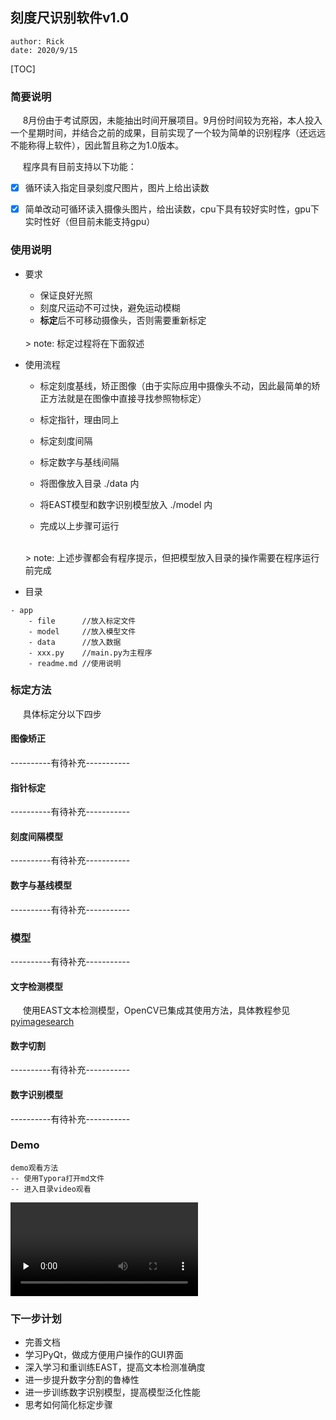 
## 刻度尺识别软件v1.0

```
author: Rick
date: 2020/9/15
```

[TOC]

### 简要说明

&#160;&#160;&#160;&#160; 8月份由于考试原因，未能抽出时间开展项目。9月份时间较为充裕，本人投入一个星期时间，并结合之前的成果，目前实现了一个较为简单的识别程序（还远远不能称得上软件），因此暂且称之为1.0版本。

&#160;&#160;&#160;&#160; 程序具有目前支持以下功能：

- [x] 循环读入指定目录刻度尺图片，图片上给出读数

- [x] 简单改动可循环读入摄像头图片，给出读数，cpu下具有较好实时性，gpu下实时性好（但目前未能支持gpu）


### 使用说明

* 要求
    * 保证良好光照
    * 刻度尺运动不可过快，避免运动模糊
    * **标定**后不可移动摄像头，否则需要重新标定
    <br>
    > note: 标定过程将在下面叙述

* 使用流程
    * 标定刻度基线，矫正图像（由于实际应用中摄像头不动，因此最简单的矫正方法就是在图像中直接寻找参照物标定）

    * 标定指针，理由同上
    * 标定刻度间隔
    * 标定数字与基线间隔
    * 将图像放入目录 ./data 内
    * 将EAST模型和数字识别模型放入 ./model 内
    * 完成以上步骤可运行
    <br>
    > note: 上述步骤都会有程序提示，但把模型放入目录的操作需要在程序运行前完成

* 目录
```
- app
    - file      //放入标定文件
    - model     //放入模型文件
    - data      //放入数据
    - xxx.py    //main.py为主程序
    - readme.md //使用说明
```


### 标定方法

&#160;&#160;&#160;&#160; 具体标定分以下四步

#### 图像矫正

----------有待补充-----------

#### 指针标定

----------有待补充-----------

#### 刻度间隔模型

----------有待补充-----------

#### 数字与基线模型

----------有待补充-----------

### 模型
----------有待补充-----------

#### 文字检测模型

&#160;&#160;&#160;&#160; 使用EAST文本检测模型，OpenCV已集成其使用方法，具体教程参见 [pyimagesearch](https://www.pyimagesearch.com/2018/08/20/opencv-text-detection-east-text-detector/)


#### 数字切割

----------有待补充-----------

#### 数字识别模型

----------有待补充-----------

### Demo

```
demo观看方法
-- 使用Typora打开md文件
-- 进入目录video观看
```

<video id="video" controls="" preload="none">
    <source id="mp4" src="./video/demo.mp4" type="video/mp4">
</video>


### 下一步计划

* 完善文档
* 学习PyQt，做成方便用户操作的GUI界面
* 深入学习和重训练EAST，提高文本检测准确度
* 进一步提升数字分割的鲁棒性
* 进一步训练数字识别模型，提高模型泛化性能
* 思考如何简化标定步骤
